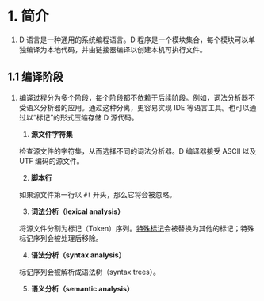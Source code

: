 # 1. 简介

1. D 语言是一种通用的系统编程语言。D 程序是一个模块集合，每个模块可以单独编译为本地代码，并由链接器编译以创建本机可执行文件。


## 1.1 编译阶段

1. 编译过程分为多个阶段，每个阶段都不依赖于后续阶段。例如，词法分析器不受语义分析器的应用。通过这种分离，更容易实现 IDE 等语言工具。也可以通过以“标记”的形式压缩存储 D 源代码。

    1. **源文件字符集**

    检查源文件的字符集，从而选择不同的词法分析器。D 编译器接受 ASCII 以及 UTF 编码的源文件。

    2. **脚本行**
    
    如果源文件第一行以 `#!` 开头，那么它将会被忽略。
    
    3. **词法分析（lexical analysis）**
    
    将源文件分割为标记（Token）序列。[特殊标记](https://dlang.org/spec/lex.html#specialtokens)会被替换为其他的标记；特殊标记序列会被处理后移除。
    
    4. **语法分析（syntax analysis）**
    
    标记序列会被解析成语法树（syntax trees）。
    
    5. **语义分析（semantic analysis）**
    
    